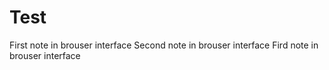 # Test
First note in brouser interface
Second note in brouser interface
Fird note in brouser interface
